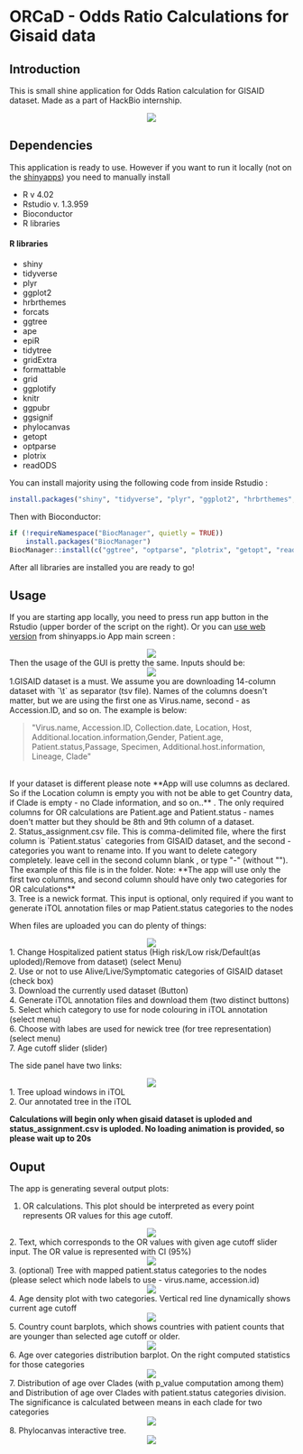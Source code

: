 # ORCaD - **O**dds **R**atio **Ca**lculations for **G**isaid data
## Introduction
This is small shine application for Odds Ration calculation for GISAID dataset. Made as a part of HackBio internship. 

<div align='center'>
  <img src='https://github.com/pavlohrab/GISAID_phylo/blob/master/ORCaD/Images/intro.png'>
</div>

## Dependencies 

This application is ready to use. However if you want to run it locally (not on the [shinyapps](https://biopavlohrab.shinyapps.io/ORCaD/)) you need to manually install
- R v 4.02
- Rstudio v. 1.3.959
- Bioconductor
- R libraries

#### R libraries 
- shiny
- tidyverse
- plyr
- ggplot2
- hrbrthemes
- forcats
- ggtree
- ape
- epiR
- tidytree
- gridExtra
- formattable
- grid
- ggplotify
- knitr
- ggpubr
- ggsignif
- phylocanvas
- getopt
- optparse
- plotrix
- readODS

You can install majority using the following code from inside Rstudio :
```R
install.packages("shiny", "tidyverse", "plyr", "ggplot2", "hrbrthemes", "forcats", "ape", "epiR", "tidytree", "gridExtra", "formattable", "grid", "ggplotify", "knitr", "ggpubr", "ggsignif", "phylocanvas"  )
```
Then with Bioconductor:
```R
if (!requireNamespace("BiocManager", quietly = TRUE))
    install.packages("BiocManager")
BiocManager::install(c("ggtree", "optparse", "plotrix", "getopt", "readODS"))
```

After all libraries are installed you are ready to go!

## Usage
If you are starting app locally, you need to press run app button in the Rstudio (upper border of the script on the right). Or you can [use web version](https://biopavlohrab.shinyapps.io/ORCaD/) from shinyapps.io
App main screen :
<div align='center'>
  <img src='https://github.com/pavlohrab/GISAID_phylo/blob/master/ORCaD/Images/main_screen.png'>
</div>
Then the usage of the GUI is pretty the same. Inputs should be:
<div align='center'>
  <img src='https://github.com/pavlohrab/GISAID_phylo/blob/master/ORCaD/Images/inputs.png'>
</div>
1.GISAID dataset is a must. We assume you are downloading 14-column dataset with `\t` as separator (tsv file). Names of the columns doesn't matter, but we are using the first one as Virus.name, second - as Accession.ID, and so on. The example is below:
<br>

>"Virus.name, Accession.ID, Collection.date, Location, Host, Additional.location.information,Gender, Patient.age, Patient.status,Passage, Specimen, Additional.host.information, Lineage, Clade"
 <br> 
If your dataset is different please note **App will use columns as declared. So if the Location column is empty you with not be able to get Country data, if Clade is empty - no Clade information, and so on..** . The only required columns for OR calculations are Patient.age and Patient.status - names doen't matter but they should be 8th and 9th column of a dataset. <br>
2. Status_assignment.csv file. This is comma-delimited file, where the first column is `Patient.status` categories from GISAID dataset, and the second - categories you want to rename into. If you want to delete category completely. leave cell in the second column blank , or type "-" (without ""). <br> The example of this file is in the folder. Note: **The app will use only the first two columns, and second column should have only two categories for OR calculations**  <br>
3. Tree is a newick format. This input is optional, only required if you want to generate iTOL annotation files or map Patient.status categories to the nodes <br>

When files are uploaded you can do plenty of things:
<div align='center'>
  <img src='https://github.com/pavlohrab/GISAID_phylo/blob/master/ORCaD/Images/controls.png'>
</div>
1. Change Hospitalized patient status (High risk/Low risk/Default(as uploded)/Remove from dataset) (select Menu) <br>
2. Use or not to use Alive/Live/Symptomatic categories of GISAID dataset (check box) <br>
3. Download the currently used dataset (Button) <br>
4. Generate iTOL annotation files and download them (two distinct buttons) <br>
5. Select which category to use for node colouring in iTOL annotation (select menu) <br>
6. Choose with labes are used for newick tree (for tree representation) (select menu) <br>
7. Age cutoff slider (slider) <br>

The side panel have two links:
<div align='center'>
  <img src='https://github.com/pavlohrab/GISAID_phylo/blob/master/ORCaD/Images/links.png'>
</div>
1. Tree upload windows in iTOL <br>
2. Our annotated tree in the iTOL <br>

**Calculations will begin only when gisaid dataset is uploded and status_assignment.csv is uploded. No loading animation is provided, so please wait up to 20s**

## Ouput
The app is generating several output plots:
1. OR calculations. This plot should be interpreted as every point represents OR values for this age cutoff.
<div align='center'>
  <img src='https://github.com/pavlohrab/GISAID_phylo/blob/master/ORCaD/Images/OR_plot.png'>
</div>
2. Text, which corresponds to the OR values with given age cutoff slider input. The OR value is represented with CI (95%)
<div align='center'>
  <img src='https://github.com/pavlohrab/GISAID_phylo/blob/master/ORCaD/Images/OR_text.png'>
</div>
3. (optional) Tree with mapped patient.status categories to the nodes (please select which node labels to use - virus.name, accession.id)
<div align='center'>
  <img src='https://github.com/pavlohrab/GISAID_phylo/blob/master/ORCaD/Images/ggtree.png'>
</div>
4. Age density plot with two categories. Vertical red line dynamically shows current age cutoff
<div align='center'>
  <img src='https://github.com/pavlohrab/GISAID_phylo/blob/master/ORCaD/Images/age_dens.png'>
</div>
5. Country count barplots, which shows countries with patient counts that are younger than selected age cutoff or older.
<div align='center'>
  <img src='https://github.com/pavlohrab/GISAID_phylo/blob/master/ORCaD/Images/barplots.png'>
</div>
6. Age over categories distribution barplot. On the right computed statistics for those categories
<div align='center'>
  <img src='https://github.com/pavlohrab/GISAID_phylo/blob/master/ORCaD/Images/age_box.png'>
</div>
7. Distribution of age over Clades (with p_value computation among them) and Distribution of age over Clades with patient.status categories division. The significance is calculated between means in each clade for two categories
<div align='center'>
  <img src='https://github.com/pavlohrab/GISAID_phylo/blob/master/ORCaD/Images/clade_box.png'>
</div>
8. Phylocanvas interactive tree. 
<div align='center'>
  <img src='https://github.com/pavlohrab/GISAID_phylo/blob/master/ORCaD/Images/phylocanvas.png'>
</div>
